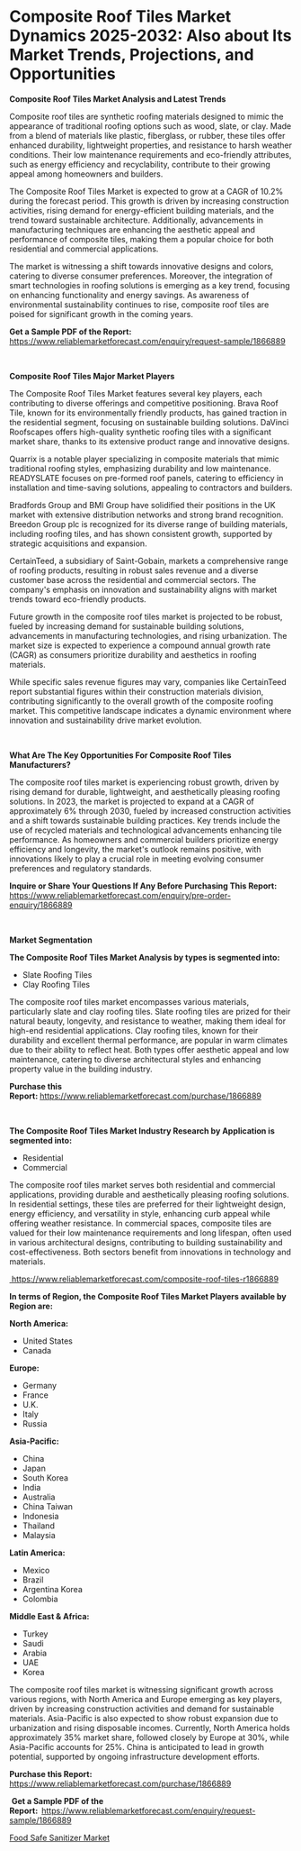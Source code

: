 <p><h1>Composite Roof Tiles Market Dynamics 2025-2032: Also about Its Market Trends, Projections, and Opportunities</h1></p><p><strong>Composite Roof Tiles Market Analysis and Latest Trends</strong></p>
<p><p>Composite roof tiles are synthetic roofing materials designed to mimic the appearance of traditional roofing options such as wood, slate, or clay. Made from a blend of materials like plastic, fiberglass, or rubber, these tiles offer enhanced durability, lightweight properties, and resistance to harsh weather conditions. Their low maintenance requirements and eco-friendly attributes, such as energy efficiency and recyclability, contribute to their growing appeal among homeowners and builders.</p><p>The Composite Roof Tiles Market is expected to grow at a CAGR of 10.2% during the forecast period. This growth is driven by increasing construction activities, rising demand for energy-efficient building materials, and the trend toward sustainable architecture. Additionally, advancements in manufacturing techniques are enhancing the aesthetic appeal and performance of composite tiles, making them a popular choice for both residential and commercial applications. </p><p>The market is witnessing a shift towards innovative designs and colors, catering to diverse consumer preferences. Moreover, the integration of smart technologies in roofing solutions is emerging as a key trend, focusing on enhancing functionality and energy savings. As awareness of environmental sustainability continues to rise, composite roof tiles are poised for significant growth in the coming years.</p></p>
<p><strong>Get a Sample PDF of the Report:&nbsp;</strong> <a href="https://www.reliablemarketforecast.com/enquiry/request-sample/1866889?utm_campaign=2932&utm_medium=2&utm_source=Github&utm_content=ia&utm_term=02042025&utm_id=composite-roof-tiles">https://www.reliablemarketforecast.com/enquiry/request-sample/1866889</a></p>
<p>&nbsp;</p>
<p><strong>Composite Roof Tiles Major Market Players</strong></p>
<p><p>The Composite Roof Tiles Market features several key players, each contributing to diverse offerings and competitive positioning. Brava Roof Tile, known for its environmentally friendly products, has gained traction in the residential segment, focusing on sustainable building solutions. DaVinci Roofscapes offers high-quality synthetic roofing tiles with a significant market share, thanks to its extensive product range and innovative designs.</p><p>Quarrix is a notable player specializing in composite materials that mimic traditional roofing styles, emphasizing durability and low maintenance. READYSLATE focuses on pre-formed roof panels, catering to efficiency in installation and time-saving solutions, appealing to contractors and builders.</p><p>Bradfords Group and BMI Group have solidified their positions in the UK market with extensive distribution networks and strong brand recognition. Breedon Group plc is recognized for its diverse range of building materials, including roofing tiles, and has shown consistent growth, supported by strategic acquisitions and expansion.</p><p>CertainTeed, a subsidiary of Saint-Gobain, markets a comprehensive range of roofing products, resulting in robust sales revenue and a diverse customer base across the residential and commercial sectors. The company's emphasis on innovation and sustainability aligns with market trends toward eco-friendly products.</p><p>Future growth in the composite roof tiles market is projected to be robust, fueled by increasing demand for sustainable building solutions, advancements in manufacturing technologies, and rising urbanization. The market size is expected to experience a compound annual growth rate (CAGR) as consumers prioritize durability and aesthetics in roofing materials.</p><p>While specific sales revenue figures may vary, companies like CertainTeed report substantial figures within their construction materials division, contributing significantly to the overall growth of the composite roofing market. This competitive landscape indicates a dynamic environment where innovation and sustainability drive market evolution.</p></p>
<p>&nbsp;</p>
<p><strong>What Are The Key Opportunities For Composite Roof Tiles Manufacturers?</strong></p>
<p><p>The composite roof tiles market is experiencing robust growth, driven by rising demand for durable, lightweight, and aesthetically pleasing roofing solutions. In 2023, the market is projected to expand at a CAGR of approximately 6% through 2030, fueled by increased construction activities and a shift towards sustainable building practices. Key trends include the use of recycled materials and technological advancements enhancing tile performance. As homeowners and commercial builders prioritize energy efficiency and longevity, the market's outlook remains positive, with innovations likely to play a crucial role in meeting evolving consumer preferences and regulatory standards.</p></p>
<p><strong>Inquire or Share Your Questions If Any Before Purchasing This Report:</strong> <a href="https://www.reliablemarketforecast.com/enquiry/pre-order-enquiry/1866889?utm_campaign=2932&utm_medium=2&utm_source=Github&utm_content=ia&utm_term=02042025&utm_id=composite-roof-tiles">https://www.reliablemarketforecast.com/enquiry/pre-order-enquiry/1866889</a></p>
<p>&nbsp;</p>
<p><strong>Market Segmentation</strong></p>
<p><strong>The Composite Roof Tiles Market Analysis by types is segmented into:</strong></p>
<p><ul><li>Slate Roofing Tiles</li><li>Clay Roofing Tiles</li></ul></p>
<p><p>The composite roof tiles market encompasses various materials, particularly slate and clay roofing tiles. Slate roofing tiles are prized for their natural beauty, longevity, and resistance to weather, making them ideal for high-end residential applications. Clay roofing tiles, known for their durability and excellent thermal performance, are popular in warm climates due to their ability to reflect heat. Both types offer aesthetic appeal and low maintenance, catering to diverse architectural styles and enhancing property value in the building industry.</p></p>
<p><strong>Purchase this Report:&nbsp;</strong><a href="https://www.reliablemarketforecast.com/purchase/1866889?utm_campaign=2932&utm_medium=2&utm_source=Github&utm_content=ia&utm_term=02042025&utm_id=composite-roof-tiles">https://www.reliablemarketforecast.com/purchase/1866889</a></p>
<p>&nbsp;</p>
<p><strong>The Composite Roof Tiles Market Industry Research by Application is segmented into:</strong></p>
<p><ul><li>Residential</li><li>Commercial</li></ul></p>
<p><p>The composite roof tiles market serves both residential and commercial applications, providing durable and aesthetically pleasing roofing solutions. In residential settings, these tiles are preferred for their lightweight design, energy efficiency, and versatility in style, enhancing curb appeal while offering weather resistance. In commercial spaces, composite tiles are valued for their low maintenance requirements and long lifespan, often used in various architectural designs, contributing to building sustainability and cost-effectiveness. Both sectors benefit from innovations in technology and materials.</p></p>
<p><a href="https://www.reliablemarketforecast.com/composite-roof-tiles-r1866889?utm_campaign=2932&utm_medium=2&utm_source=Github&utm_content=ia&utm_term=02042025&utm_id=composite-roof-tiles">&nbsp;https://www.reliablemarketforecast.com/composite-roof-tiles-r1866889</a></p>
<p><strong>In terms of Region, the Composite Roof Tiles Market Players available by Region are:</strong></p>
<p>
    <p> <strong> North America: </strong>
        <ul>
            <li>United States</li>
            <li>Canada</li>
        </ul>
        </p> 
    <p> <strong> Europe: </strong>
        <ul>
            <li>Germany</li>
            <li>France</li>
            <li>U.K.</li>
            <li>Italy</li>
            <li>Russia</li>
        </ul>
        </p> 
    <p> <strong> Asia-Pacific: </strong>
        <ul>
            <li>China</li>
            <li>Japan</li>
            <li>South Korea</li>
            <li>India</li>
            <li>Australia</li>
            <li>China Taiwan</li>
            <li>Indonesia</li>
            <li>Thailand</li>
            <li>Malaysia</li>
        </ul>
        </p> 
    <p> <strong> Latin America: </strong>
        <ul>
            <li>Mexico</li>
            <li>Brazil</li>
            <li>Argentina Korea</li>
            <li>Colombia</li>
        </ul>
        </p> 
    <p> <strong> Middle East & Africa: </strong>
        <ul>
            <li>Turkey</li>
            <li>Saudi</li>
            <li>Arabia</li>
            <li>UAE</li>
            <li>Korea</li>
        </ul>
    </p>
    </p>
<p><p>The composite roof tiles market is witnessing significant growth across various regions, with North America and Europe emerging as key players, driven by increasing construction activities and demand for sustainable materials. Asia-Pacific is also expected to show robust expansion due to urbanization and rising disposable incomes. Currently, North America holds approximately 35% market share, followed closely by Europe at 30%, while Asia-Pacific accounts for 25%. China is anticipated to lead in growth potential, supported by ongoing infrastructure development efforts.</p></p>
<p><strong>Purchase this Report: </strong><a href="https://www.reliablemarketforecast.com/purchase/1866889?utm_campaign=2932&utm_medium=2&utm_source=Github&utm_content=ia&utm_term=02042025&utm_id=composite-roof-tiles">https://www.reliablemarketforecast.com/purchase/1866889</a></p>
<p>&nbsp;<strong>Get a Sample PDF of the Report:&nbsp;&nbsp;</strong><a href="https://www.reliablemarketforecast.com/enquiry/request-sample/1866889?utm_campaign=2932&utm_medium=2&utm_source=Github&utm_content=ia&utm_term=02042025&utm_id=composite-roof-tiles">https://www.reliablemarketforecast.com/enquiry/request-sample/1866889</a></p>
<p><strong></strong></p>
<p><p><a href="https://github.com/abuugjetaj/Market-Research-Report-List-1/blob/main/food-safe-sanitizer-market.md?utm_campaign=2932&utm_medium=2&utm_source=Github&utm_content=ia&utm_term=02042025&utm_id=composite-roof-tiles">Food Safe Sanitizer Market</a></p></p>